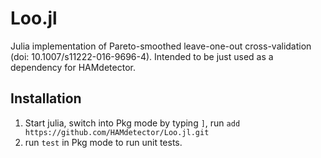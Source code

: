 # Loo.jl

Julia implementation of Pareto-smoothed leave-one-out cross-validation 
(doi: 10.1007/s11222-016-9696-4). Intended to be just used as a dependency for HAMdetector. 

## Installation

1. Start julia, switch into Pkg mode by typing `]`, run `add https://github.com/HAMdetector/Loo.jl.git`
2. run `test` in Pkg mode to run unit tests.